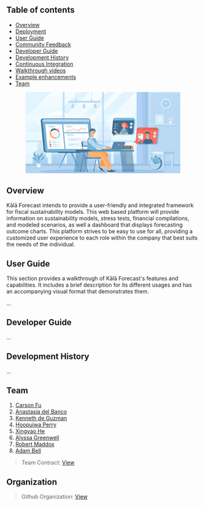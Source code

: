 <!-- # Kālā Forecast -->

## Table of contents

* [Overview](#overview)
* [Deployment](#deployment)
* [User Guide](#user-guide)
* [Community Feedback](#community-feedback)
* [Developer Guide](#developer-guide)
* [Development History](#development-history)
* [Continuous Integration](#continuous-integration)
* [Walkthrough videos](#walkthrough-videos)
* [Example enhancements](#example-enhancements)
* [Team](#team)

<div style="width: 80%; margin: 0 auto; text-align: center;">
    <img src="./img/financial-meeting.jpeg" alt="Financial Meeting" style="max-height: 300px;">
</div>

## Overview

Kālā Forecast intends to provide a user-friendly and integrated framework for fiscal sustainability models. This web based platform will provide information on sustainability models, stress tests, financial compilations, and modeled scenarios, as well a dashboard that displays forecasting outcome charts. This platform strives to be easy to use for all, providing a customized user experience to each role within the company that best suits the needs of the individual.

## User Guide

This section provides a walkthrough of Kālā Forecast's features and capabilities. It includes a brief description for its different usages and has an accompanying visual format that demonstrates them. 

...

## Developer Guide

...


## Development History 

...

## Team 
1. [Carson Fu](https://carsonfu.github.io/)
2. [Anastasia del Banco](https://ana-del-bench.github.io/)
3. [Kenneth de Guzman](https://k-deguz.github.io/)
4. [Hoopuiwa Perry](https://hoopuiwa.github.io/)
5. [Xingyao He](https://xingyao03.github.io/)
6. [Alyssa Greenwell](https://alyssa-greenwell.github.io/)
7. [Robert Maddox](https://robertmaddoxhi.github.io/)
8. [Adam Bell](https://belladam.github.io/)

> Team Contract: [View](https://docs.google.com/document/d/11B2C8RcwiY21vFOJFAc407h_RT3uLW6jFtNIv5lmNeg/edit?tab=t.0)

## Organization

> Github Organization: [View](https://github.com/kala-forecast)
